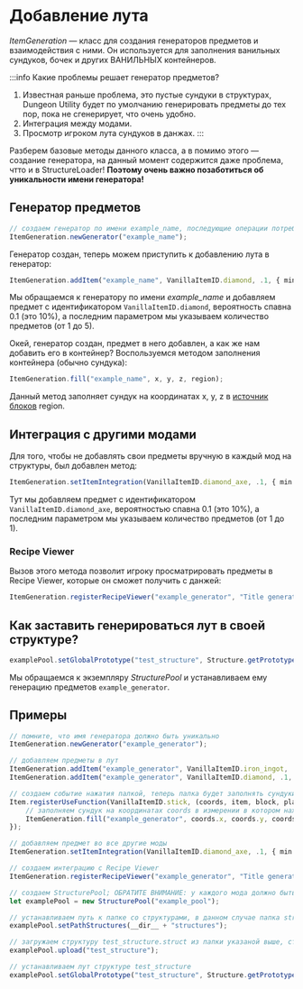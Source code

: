# Добавление лута

*ItemGeneration* — класс для создания генераторов предметов и взаимодействия с ними. Он используется для заполнения ванильных сундуков, бочек и других ВАНИЛЬНЫХ контейнеров.

:::info Какие проблемы решает генератор предметов?

1. Известная раньше проблема, это пустые сундуки в структурах, Dungeon Utility будет по умолчанию генерировать предметы до тех пор, пока не сгенерирует, что очень удобно.
2. Интеграция между модами.
3. Просмотр игроком лута сундуков в данжах.
:::

Разберем базовые методы данного класса, а в помимо этого — создание генератора, на данный момент содержится даже проблема, чтто и в StructureLoader!
**Поэтому очень важно позаботиться об уникальности имени генератора!**

## Генератор предметов

```ts
// создаем генератор по имени example_name, последующие операции потребуют то же имя
ItemGeneration.newGenerator("example_name");
```

Генератор создан, теперь можем приступить к добавлению лута в генератор:

```ts
ItemGeneration.addItem("example_name", VanillaItemID.diamond, .1, { min: 1, max: 5 });
```

Мы обращаемся к генератору по имени *example_name* и добавляем предмет с идентификатором `VanillaItemID.diamond`, вероятность спавна 0.1 (это 10%), а последним параметром мы указываем количество предметов (от 1 до 5).

Окей, генератор создан, предмет в него добавлен, а как же нам добавить его в контейнер? Воспользуемся методом заполнения контейнера (обычно сундука):

```ts
ItemGeneration.fill("example_name", x, y, z, region);
```

Данный метод заполняет сундук на координатах x, y, z в [источник блоков](https://nernar.github.io/ru/docs/environment/modifying-region) region.

## Интеграция с другими модами

Для того, чтобы не добавлять свои предметы вручную в каждый мод на структуры, был добавлен метод:

```ts
ItemGeneration.setItemIntegration(VanillaItemID.diamond_axe, .1, { min: 1, max: 1 });
```

Тут мы добавляем предмет с идентификатором `VanillaItemID.diamond_axe`, вероятностью спавна 0.1 (это 10%), а последним параметром мы указываем количество предметов (от 1 до 1).

### Recipe Viewer

Вызов этого метода позволит игроку просматрировать предметы в Recipe Viewer, которые он сможет получить с данжей:

```ts
ItemGeneration.registerRecipeViewer("example_generator", "Title generator");
```

## Как заставить генерироваться лут в своей структуре?

```ts
examplePool.setGlobalPrototype("test_structure", Structure.getPrototypeDefault("example_generator"));
```

Мы обращаемся к экземпляру *StructurePool* и устанавливаем ему генерацию предметов `example_generator`.

## Примеры

```ts
// помните, что имя генератора должно быть уникально
ItemGeneration.newGenerator("example_generator");

// добавляем предметы в лут
ItemGeneration.addItem("example_generator", VanillaItemID.iron_ingot, .5, { min: 1, max: 3 });
ItemGeneration.addItem("example_generator", VanillaItemID.diamond, .1, { min: 1, max: 1 });

// создаем событие нажатия палкой, теперь палка будет заполнять сундуки
Item.registerUseFunction(VanillaItemID.stick, (coords, item, block, player) => {
    // заполняем сундук на координатах coords в измерении в котором находится игрок player
    ItemGeneration.fill("example_generator", coords.x, coords.y, coords.z, BlockSource.getDefaultForActor(player));
});

// добавляем предмет во все другие моды
ItemGeneration.setItemIntegration(VanillaItemID.diamond_axe, .1, { min: 1, max: 1 });

// создаем интеграцию с Recipe Viewer
ItemGeneration.registerRecipeViewer("example_generator", "Title generator");

// создаем StructurePool; ОБРАТИТЕ ВНИМАНИЕ: у каждого мода должно быть свое уникальное имя!
let examplePool = new StructurePool("example_pool");

// устанавливаем путь к папке со структурами, в данном случае папка structures/ в главной директории мода
examplePool.setPathStructures(__dir__ + "structures");

// загружаем структуру test_structure.struct из папки указаной выше, структура будет доступна по имени test_structure
examplePool.upload("test_structure");

// устанавливаем лут структуре test_structure
examplePool.setGlobalPrototype("test_structure", Structure.getPrototypeDefault("example_generator"));
```
